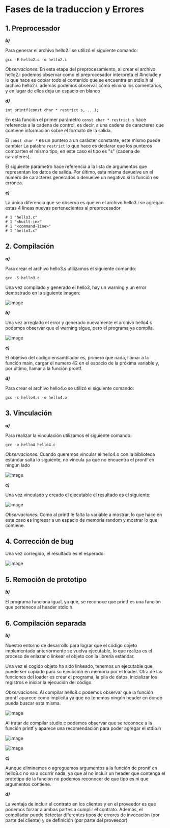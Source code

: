 # Fases de la traduccion y Errores
## 1. Preprocesador
***b)*** 

Para generar el archivo hello2.i se utilizó el siguiente comando:
```
gcc -E hello2.c -o hello2.i  
```
*Observaciones:* En esta etapa del preprocesamiento, al crear el archivo hello2.i podemos observar como el preprocesador interpreta el #include y lo que hace es copiar todo el contenido que se encuentra en stdio.h al archivo hello2.i. además podemos observar cómo elimina los comentarios, y en lugar de ellos deja un espacio en blanco 

***d)*** 

`int printf(const char * restrict s, ...);`

En esta función el primer parámetro `const char * restrict s` hace referencia a la cadena de control, es decir, a una cadena de caracteres que contiene información sobre el formato de la salida. 

El `const char *` es un puntero a un carácter constante, este mismo puede cambiar
La palabra `restrict` lo que hace es declarar que los punteros comparten el mismo tipo, en este caso el tipo es "s" (cadena de caracteres).

El siguiente parámetro hace referencia a la lista de argumentos que representan los datos de salida. Por último, esta misma devuelve un el número de caracteres generados o devuelve un negativo si la función es errónea.

***e)***

La única diferencia que se observa es que en el archivo hello3.i se agregan estas 4 líneas nuevas pertenecientes al preprocesador
```
# 1 "hello3.c"
# 1 "<built-in>"
# 1 "<command-line>"
# 1 "hello3.c"
```

## 2. Compilación

***a)***

Para crear el archivo hello3.s utilizamos el siguiente comando:

```
gcc -S hello3.c
```
Una vez compilado y generado el hello3, hay un warning y un error demostrado en la siguiente imagen:

![image](https://user-images.githubusercontent.com/82044738/118501143-cea80b80-b6fe-11eb-8946-8ae33b1f3c1a.png)

***b)***

Una vez arreglado el error y generado nuevamente el archivo hello4.s podemos observar que el warning sigue, pero el programa ya compila.

![image](https://user-images.githubusercontent.com/82044738/118501419-1169e380-b6ff-11eb-9446-5b2c1d82a8de.png)


***c)***

El objetivo del código ensamblador es, primero que nada, llamar a la función main, cargar el numero 42 en el espacio de la próxima variable y, por último,  llamar a la función prontf.

***d)***

Para crear el archivo hello4.o se utilizó el siguiente comando:
```
gcc -c hello4.s -o hello4.o
```

## 3. Vinculación

***a)***

Para realizar la vinculación utilizamos el siguiente comando:

```
gcc -o hello4 hello4.c
```

*Observaciones:* Cuando queremos vincular el hello4.o con la biblioteca estándar salta lo siguiente, no vincula ya que no encuentra el prontf en ningún lado

![image](https://user-images.githubusercontent.com/82044738/118502031-aff64480-b6ff-11eb-8c99-f2ca9affc138.png)

***c)***

Una vez vinculado y creado el ejecutable el resultado es el siguiente:

![image](https://user-images.githubusercontent.com/82044738/118502126-cb614f80-b6ff-11eb-9831-15560c4134b3.png)

*Observaciones:* Como al printf le falta la variable a mostrar, lo que hace en este caso es ingresar a un espacio de memoria random y mostrar lo que contiene.

## 4. Corrección de bug

Una vez corregido, el resultado es el esperado:

![image](https://user-images.githubusercontent.com/82044738/118502958-91447d80-b700-11eb-9bbd-bd79e83d634c.png)


## 5. Remoción de prototipo

***b)***

El programa funciona igual, ya que, se reconoce que printf es una función que pertenece al header stdio.h.


## 6. Compilación separada

***b)***

Nuestro entorno de desarrollo para lograr que el código objeto implementado anteriormente se vuelva ejecutable, lo que realiza es el proceso de enlazar o linkear el objeto con la librería estándar.

Una vez el cogido objeto ha sido linkeado, tenemos un ejecutable que puede ser copiado para su ejecución en memoria por el loader. Otra de las funciones del loader es crear el programa,  la pila de datos, inicializar los registros e iniciar la ejecución del código.

*Observaciones:*  Al compilar hello8.c podemos observar que la función prontf aparece como implícita ya que no tenemos ningún header en donde pueda buscar esta misma.

![image](https://user-images.githubusercontent.com/82044738/118503511-12037980-b701-11eb-9c89-c2ca7c96d1e0.png)

Al tratar de compilar studio.c podemos observar que se reconoce a la función printf y aparece una recomendación para poder agregar el stdio.h

![image](https://user-images.githubusercontent.com/82044738/118503575-20519580-b701-11eb-9d16-c926567b6843.png)

![image](https://user-images.githubusercontent.com/82044738/118503590-234c8600-b701-11eb-9629-7433d9cbbab4.png)

***c)***

Aunque eliminemos o agreguemos argumentos a la función de prontf en hello8.c no va a ocurrir nada, ya que al no incluir un header que contenga el prototipo de la función no podemos reconocer de que tipo es ni que argumentos contiene.

***d)***

La ventaja de incluir el contrato en los clientes y en el proveedor es que podemos forzar a ambas partes a cumplir el contrato. Además, el compilador puede detectar diferentes tipos de errores de invocación (por parte del cliente) y de definición (por parte del proveedor)




